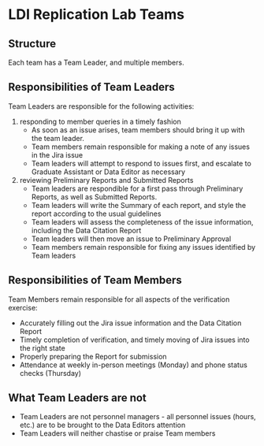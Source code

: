 # LDI Replication Lab Teams

## Structure
Each team has a Team Leader, and multiple members. 

## Responsibilities of Team Leaders
Team Leaders are responsible for the following activities:
1. responding to member queries in a timely fashion
   - As soon as an issue arises, team members should bring it up with the team leader.
   - Team members remain responsible for making a note of any issues in the Jira issue
   - Team leaders will attempt to respond to issues first, and escalate to Graduate Assistant or Data Editor as necessary
2. reviewing Preliminary Reports and Submitted Reports
   - Team leaders are respondible for a first pass through Preliminary Reports, as well as Submitted Reports.
   - Team leaders will write the Summary of each report, and style the report according to the usual guidelines
   - Team leaders will assess the completeness of the issue information, including the Data Citation Report
   - Team leaders will then move an issue to Preliminary Approval
   - Team members remain responsible for fixing any issues identified by Team leaders

## Responsibilities of Team Members
Team Members remain responsible for all aspects of the verification exercise:
- Accurately filling out the Jira issue information and the Data Citation Report
- Timely completion of verification, and timely moving of Jira issues into the right state
- Properly preparing the Report for submission
- Attendance at weekly in-person meetings (Monday) and phone status checks (Thursday)

## What Team Leaders are not
- Team Leaders are not personnel managers - all personnel issues (hours, etc.) are to be brought to the Data Editors attention 
- Team Leaders will neither chastise or praise Team members

